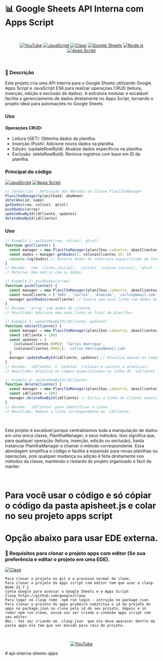 # 📊 Google Sheets API Interna com Apps Script

</br >
<div align="center">

[![YouTube](https://img.shields.io/badge/YouTube-Watch-red?logo=youtube)](https://youtu.be/sTRHRNNXFEw)
[![JavaScript](https://img.shields.io/badge/JavaScript-Code-yellow?logo=javascript)](https://developer.mozilla.org/en-US/docs/Web/JavaScript)
[![Clasp](https://img.shields.io/badge/Clasp-Google%20Apps%20Script-blue?logo=google)](https://github.com/google/clasp)
[![Google Sheets](https://img.shields.io/badge/Google%20Sheets-Spreadsheet-green?logo=google-sheets)](https://developers.google.com/sheets)
[![Node.js](https://img.shields.io/badge/Node.js-Backend-339933?logo=node.js)](https://nodejs.org)
[![Apps Script](https://img.shields.io/badge/Google%20Apps%20Script-Docs-blue?logo=google)](https://developers.google.com/apps-script)

</div>
</br >


### 📝 Descrição

Este projeto cria uma API interna para o Google Sheets utilizando Google Apps Script e JavaScript ES6 para realizar operações CRUD (leitura, inserção, edição e exclusão de dados). A estrutura modular e escalável facilita o gerenciamento de dados diretamente no Apps Script, tornando o projeto ideal para automações no Google Sheets.

### Uso
#### Operações CRUD:
- Leitura (GET): Obtenha dados da planilha.
- Inserção (Push): Adicione novos dados na planilha.
- Edição: (updateRowById): Atualize dados específicos na planilha.
- Exclusão: (eleteRowBuId): Remova registros com base em ID da planilha.

### Principal do código

[![JavaScript](https://img.shields.io/badge/JavaScript-Code-yellow?logo=javascript)](https://developer.mozilla.org/en-US/docs/Web/JavaScript)
[![Apps Script](https://img.shields.io/badge/Google%20Apps%20Script-Docs-blue?logo=google)](https://developers.google.com/apps-script)

```javascript
// JavaScript - Definição dos Métodos da Classe PlanilhaManager
PlanilhaManager(planilhaId, abaNome)
obterAba(id, name)
getDados(row, colinit, qtcol)
pushDados(array)
updateRowById(idCliente, updates)
deleteRowById(idCliente)

```

###  Uso
```javascript
// Exemplo 1: getDados(row, colinit, qtcol)
function getCliente() {
  const manager = new PlanilhaManager(planilhas.cadastro, abasClientes.clientes)
  const dados = manager.getDados(2, colunasClientes.ID, 6) 
  console.log(dados) // Retorna dados do intervalo especificado em forma de matriz
}
// Recebe: `row` (linha inicial), `colinit` (coluna inicial), `qtcol` (quantidade de colunas a ler).
// Retorna: Uma matriz com os dados.

// Exemplo 2: pushDados(array)
function pushCliente() {
  const manager = new PlanilhaManager(planilhas.cadastro, abasClientes.clientes)
  const novoCliente = ['1002', 'Carlos', 'Almeida', 'carlos@email.com', 'Male', '987-654-3210']
  manager.pushDados(novoCliente) // Insere uma nova linha com dados do cliente
}
// Recebe: `array` com dados do cliente.
// Resultado: Adiciona uma nova linha no final da planilha.

// Exemplo 3: updateRowById(idCliente, updates)
function editarCliente() {
  const manager = new PlanilhaManager(planilhas.cadastro, abasClientes.clientes)
  const idCliente = 1002
  const updates = {
    [colunasClientes.NOME]: 'Carlos Henrique',
    [colunasClientes.EMAIL]: 'carlos.henrique@email.com'
  }
  manager.updateRowById(idCliente, updates) // Atualiza apenas os campos especificados
}
// Recebe: `idCliente` e `updates` (colunas e valores a atualizar).
// Resultado: Atualiza os campos especificados na linha do `idCliente`.

// Exemplo 4: deleteRowById(idCliente)
function deleteCliente() {
  const manager = new PlanilhaManager(planilhas.cadastro, abasClientes.clientes)
  const idCliente = 1002
  manager.deleteRowById(idCliente) // Exclui a linha do cliente especificado
}
// Recebe: `idCliente` para identificar a linha.
// Resultado: Remove a linha correspondente ao `idCliente`.

```
</br >

Este projeto é escalável porque centralizamos toda a manipulação de dados em uma única classe, PlanilhaManager, e seus métodos. Isso significa que, para qualquer operação (leitura, inserção, edição ou exclusão), basta instanciar PlanilhaManager e chamar o método correspondente. Essa abordagem simplifica o código e facilita a expansão para novas planilhas ou operações, pois qualquer mudança ou adição é feita diretamente nos métodos da classe, mantendo o restante do projeto organizado e fácil de manter.

</br >

# Para você usar o código e só cópiar o código da  pasta apisheet.js e colar no seu projeto apps script 

# Opção abaixo para usar EDE externa.

### 🚀 Requisitos para clonar o projeto apps com editor (Se sua preferência e editar o projeto em uma EDE).

[![Clasp](https://img.shields.io/badge/Clasp-Google%20Apps%20Script-blue?logo=google)](https://github.com/google/clasp)

```
Para clonar o projeto no git e o processo normal de clone.
Para clonar o projeto do apps script com editor tem que usar o clasp.
Node 21.7.1
Conta Google para acessar o Google Sheets e o Apps Script
Clasp https://github.com/google/clasp
Para logar no clasp rode  npm run login - intrução no package.json
Para clonar o projeto do apps primeiro substitua o id do projeto do apps no package.json no clone pelo id do seu projeto, depois e só rodar npm run clone, assim vai ser criada a conexão apps script com seu editor.
Obs.: Vai ser criando um .clasp.json  que ele deve aparecer dentro da pasta apps ele tem que ser movido para raiz do projeto.
```
</br>
<div align="center">

[![YouTube](https://img.shields.io/badge/YouTube-Watch-red?logo=youtube)](https://youtu.be/sTRHRNNXFEw)

</div># api-interna-sheets-apps
